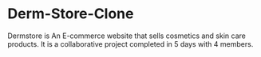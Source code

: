 # Derm-Store-Clone
Dermstore is An E-commerce website that sells cosmetics and skin care products. It is a collaborative project completed in 5 days with 4 members.
